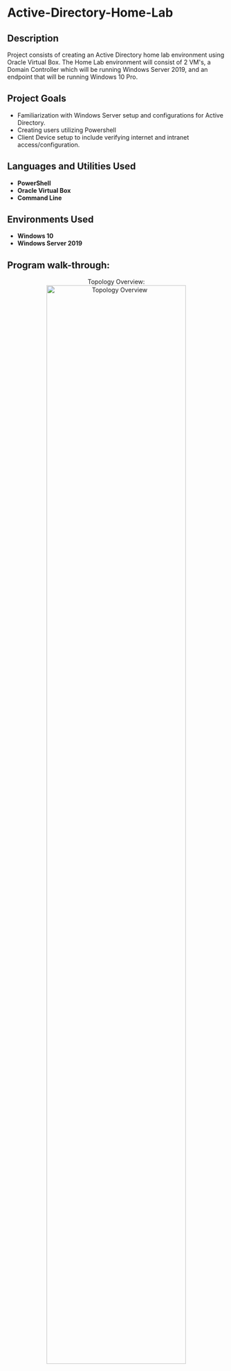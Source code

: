 <h1>Active-Directory-Home-Lab</h1>



<h2>Description</h2>
Project consists of creating an Active Directory home lab environment using Oracle Virtual Box. The Home Lab environment will consist of 2 VM's, a Domain Controller which will be running Windows Server 2019, and an endpoint that will be running Windows 10 Pro.

<h2>Project Goals</h2>

- Familiarization with Windows Server setup and configurations for Active Directory.
- Creating users utilizing Powershell
- Client Device setup to include verifying internet and intranet access/configuration.

<h2>Languages and Utilities Used</h2>

- <b>PowerShell</b> 
- <b>Oracle Virtual Box</b>
- <b>Command Line</b>

<h2>Environments Used </h2>

- <b>Windows 10</b>
- <b>Windows Server 2019 </b>

<h2>Program walk-through:</h2>

<p align="center">
Topology Overview: <br/>
<img src="https://i.imgur.com/Zo9JUqT.png" height="80%" width="80%" alt="Topology Overview"/>
<br />
<br />


<!--
 ```diff
- text in red
+ text in green
! text in orange
# text in gray
@@ text in purple (and bold)@@
```
--!>
